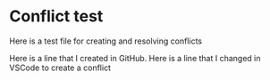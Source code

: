 # Conflict test
Here is a test file for creating and resolving conflicts

Here is a line that I created in GitHub.
Here is a line that I changed in VSCode to create a conflict